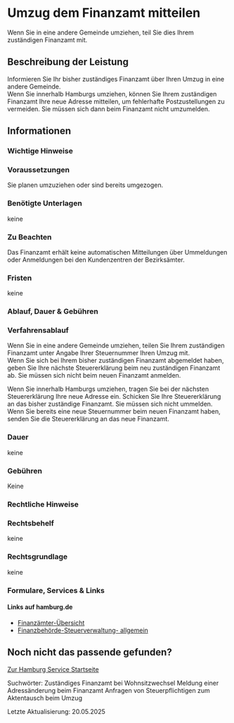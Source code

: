 




Umzug dem Finanzamt mitteilen
=============================

Wenn Sie in eine andere Gemeinde umziehen, teil Sie dies Ihrem zuständigen Finanzamt mit.

Beschreibung der Leistung
-------------------------

Informieren Sie Ihr bisher zuständiges Finanzamt über Ihren Umzug in eine andere Gemeinde.  
Wenn Sie innerhalb Hamburgs umziehen, können Sie Ihrem zuständigen Finanzamt Ihre neue Adresse mitteilen, um fehlerhafte Postzustellungen zu vermeiden. Sie müssen sich dann beim Finanzamt nicht umzumelden.

Informationen
-------------

### Wichtige Hinweise

### Voraussetzungen

Sie planen umzuziehen oder sind bereits umgezogen.

### Benötigte Unterlagen

keine

### Zu Beachten

Das Finanzamt erhält keine automatischen Mitteilungen über Ummeldungen oder Anmeldungen bei den Kundenzentren der Bezirksämter.

### Fristen

keine

### Ablauf, Dauer & Gebühren

### Verfahrensablauf

Wenn Sie in eine andere Gemeinde umziehen, teilen Sie Ihrem zuständigen Finanzamt unter Angabe Ihrer Steuernummer Ihren Umzug mit.  
Wenn Sie sich bei Ihrem bisher zuständigen Finanzamt abgemeldet haben, geben Sie Ihre nächste Steuererklärung beim neu zuständigen Finanzamt ab. Sie müssen sich nicht beim neuen Finanzamt anmelden.  
  
Wenn Sie innerhalb Hamburgs umziehen, tragen Sie bei der nächsten Steuererklärung Ihre neue Adresse ein. Schicken Sie Ihre Steuererklärung an das bisher zuständige Finanzamt. Sie müssen sich nicht ummelden.  
Wenn Sie bereits eine neue Steuernummer beim neuen Finanzamt haben, senden Sie die Steuererklärung an das neue Finanzamt.

### Dauer

keine

### Gebühren

Keine

### Rechtliche Hinweise

### Rechtsbehelf

keine

### Rechtsgrundlage

keine

### Formulare, Services & Links

#### Links auf hamburg.de

* [Finanzämter-Übersicht](https://www.hamburg.de/fb/finanzaemter/)
* [Finanzbehörde-Steuerverwaltung- allgemein](https://www.hamburg.de/go/fb-steuerverwaltung)

Noch nicht das passende gefunden?
---------------------------------

 [Zur Hamburg Service Startseite](/service/)

Suchwörter: Zuständiges Finanzamt bei Wohnsitzwechsel Meldung einer Adressänderung beim Finanzamt Anfragen von Steuerpflichtigen zum Aktentausch beim Umzug

Letzte Aktualisierung: 20.05.2025

